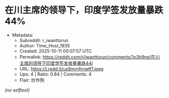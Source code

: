 # 在川主席的领导下，印度学签发放量暴跌44%

- Metadata:
  - Subreddit: r_iwanttorun
  - Author: Time_Host_1935
  - Created: 2025-10-11 00:07:57 UTC
  - Permalink: https://reddit.com/r/iwanttorun/comments/1o3h9ne/在川主席的领导下印度学签发放量暴跌44/
  - URL: https://i.redd.it/us9mrnfrnwtf1.jpeg
  - Ups: 4 | Ratio: 0.84 | Comments: 4
  - Flair: 炒作狗

_(no selftext)_
